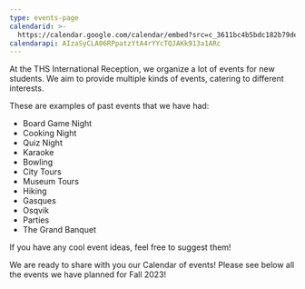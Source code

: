 ```yaml
---
type: events-page
calendarid: >-
  https://calendar.google.com/calendar/embed?src=c_3611bc4b5bdc182b79de912a164e72759ea98599416280ec9a946c6b5165502b%40group.calendar.google.com&ctz=Europe%2FStockholm
calendarapi: AIzaSyCLA06RPpatzYtA4rYYcTQJAKk913a1ARc
---
```

At the THS International Reception, we organize a lot of events for new students. We aim to provide multiple kinds of events, catering to different interests. 

These are examples of past events that we have had:

* Board Game Night
* Cooking Night
* Quiz Night
* Karaoke
* Bowling
* City Tours
* Museum Tours
* Hiking
* Gasques
* Osqvik
* Parties
* The Grand Banquet

If you have any cool event ideas, feel free to suggest them!

We are ready to share with you our Calendar of events! Please see below all the events we have planned for Fall 2023!
